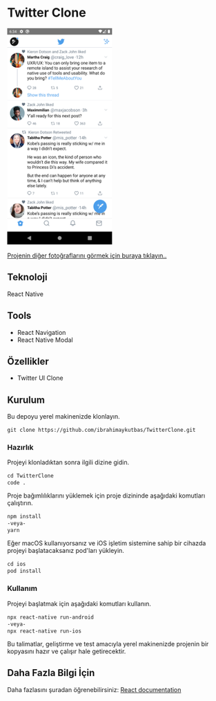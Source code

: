 # Twitter Clone

<img src="images/Anasayfa.png" height="500">

[Projenin diğer fotoğraflarını görmek için buraya tıklayın..](https://github.com/ibrahimaykutbas/TwitterClone/tree/main/images)

## Teknoloji

React Native

## Tools

- React Navigation
- React Native Modal

## Özellikler

- Twitter UI Clone

## Kurulum

Bu depoyu yerel makinenizde klonlayın.

```
git clone https://github.com/ibrahimaykutbas/TwitterClone.git
```

### Hazırlık

Projeyi klonladıktan sonra ilgili dizine gidin.

```
cd TwitterClone
code .
```

Proje bağımlılıklarını yüklemek için proje dizininde aşağıdaki komutları çalıştırın.

```
npm install
-veya-
yarn
```

Eğer macOS kullanıyorsanız ve iOS işletim sistemine sahip bir cihazda projeyi başlatacaksanız pod'ları yükleyin.

```
cd ios
pod install
```

### Kullanım

Projeyi başlatmak için aşağıdaki komutları kullanın.

```
npx react-native run-android
-veya-
npx react-native run-ios
```

Bu talimatlar, geliştirme ve test amacıyla yerel makinenizde projenin bir kopyasını hazır ve çalışır hale getirecektir.

## Daha Fazla Bilgi İçin

Daha fazlasını şuradan öğrenebilirsiniz: [React documentation](https://reactnative.dev/)
